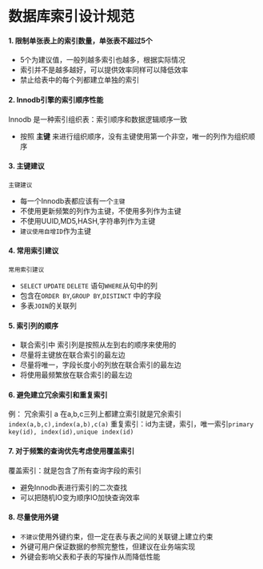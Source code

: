# 数据库索引设计规范

#### 1. 限制单张表上的索引数量，单张表不超过5个

- 5个为建议值，一般列越多索引也越多，根据实际情况
- 索引并不是越多越好，可以提供效率同样可以降低效率
- 禁止给表中的每个列都建立单独的索引

#### 2. Innodb引擎的索引顺序性能
Innodb 是一种索引组织表：索引顺序和数据逻辑顺序一致
- 按照 **主键** 来进行组织顺序，没有主键使用第一个非空，唯一的列作为组织顺序

#### 3. 主键建议

`主键建议`
- 每一个Innodb表都应该有一个`主键`
- 不使用更新频繁的列作为主键，不使用多列作为主键
- 不使用UUID,MD5,HASH,字符串列作为主键
- `建议使用自增ID`作为主键

#### 4. 常用索引建议

`常用索引建议`

-  `SELECT` `UPDATE` `DELETE` 语句`WHERE`从句中的列
-  包含在`ORDER BY`,`GROUP BY`,`DISTINCT` 中的字段
-  多表`JOIN`的关联列

#### 5. 索引列的顺序

- 联合索引中 索引列是按照从左到右的顺序来使用的
- 尽量将主键放在联合索引的最左边
- 尽量将唯一，字段长度小的列放在联合索引的最左边
- 将使用最频繁放在联合索引的最左边

#### 6. 避免建立冗余索引和重复索引

例：
冗余索引 a 在a,b,c三列上都建立索引就是冗余索引`index(a,b,c),index(a,b),c(a)`
重复索引：id为主键，索引，唯一索引`primary key(id), index(id),unique index(id)`

#### 7. 对于频繁的查询优先考虑使用覆盖索引

覆盖索引：就是包含了所有查询字段的索引
- 避免Innodb表进行索引的二次查找
- 可以把随机IO变为顺序IO加快查询效率

#### 8. 尽量使用外键

- `不建议`使用外键约束，但一定在表与表之间的关联键上建立约束
- 外键可用户保证数据的参照完整性，但建议在业务端实现
- 外键会影响父表和子表的写操作从而降低性能

